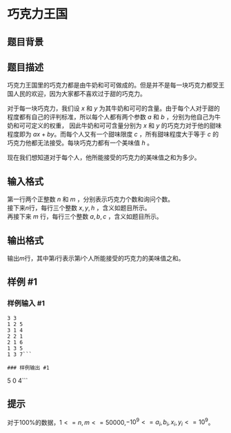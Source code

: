 # 巧克力王国

## 题目背景



## 题目描述

巧克力王国里的巧克力都是由牛奶和可可做成的。但是并不是每一块巧克力都受王国人民的欢迎，因为大家都不喜欢过于甜的巧克力。

对于每一块巧克力，我们设 $x$ 和 $y$ 为其牛奶和可可的含量。由于每个人对于甜的程度都有自己的评判标准，所以每个人都有两个参数 $a$ 和 $b$ ，分别为他自己为牛奶和可可定义的权重， 因此牛奶和可可含量分别为 $x$ 和 $y$ 的巧克力对于他的甜味程度即为 $ax+by$。而每个人又有一个甜味限度 $c$ ，所有甜味程度大于等于 $c$ 的巧克力他都无法接受。每块巧克力都有一个美味值 $h$ 。

现在我们想知道对于每个人，他所能接受的巧克力的美味值之和为多少。

## 输入格式

第一行两个正整数 $n$ 和 $m$ ，分别表示巧克力个数和询问个数。  
接下来$n$行，每行三个整数 $x , y , h$ ，含义如题目所示。  
再接下来 $m$ 行，每行三个整数 $a , b , c$ ，含义如题目所示。

## 输出格式

输出$m$行，其中第$i$行表示第$i$个人所能接受的巧克力的美味值之和。

## 样例 #1

### 样例输入 #1
```
3 3
1 2 5
3 1 4
2 2 1
2 1 6
1 3 5
1 3 7```

### 样例输出 #1

```
5
0
4```

## 提示

对于100%的数据，$1<=n,m<=50000$,$-10^9<=a_i,b_i,x_i,y_i<=10^9$。
